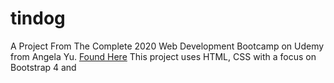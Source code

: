 # tindog
A Project From The Complete 2020 Web Development Bootcamp on Udemy from Angela Yu. 
<a href="https://www.udemy.com/course/the-complete-web-development-bootcamp/">Found Here</a>
This project uses HTML, CSS with a focus on Bootstrap 4 and 
